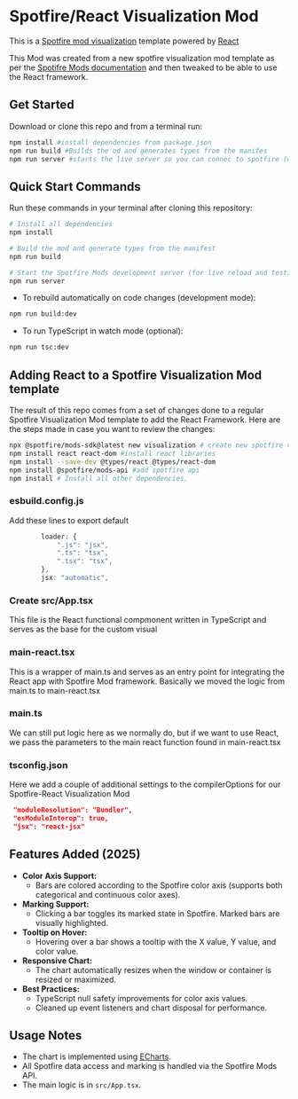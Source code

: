 # Spotfire/React Visualization Mod

This is a [Spotfire mod visualization](https://spotfiresoftware.github.io/spotfire-mods/docs/visualization-mods/) template powered by [React](https://react.dev/)

This Mod was created from a new spotfire visualization mod template as per the [Spotifre Mods documentation](https://spotfiresoftware.github.io/spotfire-mods/docs/getting-started/#developing-a-mod) and then tweaked to be able to use the React framework.

## Get Started
Download or clone this repo and from a terminal run:
 ``` sh
 npm install #install dependencies from package.json
 npm run build #Builds the od and generates types from the manifes
 npm run server #starts the live server so you can connec to spotfire (web or client)
```

## Quick Start Commands

Run these commands in your terminal after cloning this repository:

```sh
# Install all dependencies
npm install

# Build the mod and generate types from the manifest
npm run build

# Start the Spotfire Mods development server (for live reload and testing)
npm run server
```

- To rebuild automatically on code changes (development mode):
```sh
npm run build:dev
```

- To run TypeScript in watch mode (optional):
```sh
npm run tsc:dev
```

## Adding React to a Spotfire Visualization Mod template 
The result of this repo comes from a set of changes done to a regular Spotfire Visualization Mod template to add the React Framework. Here are the steps made in case you want to review the changes:

``` sh
npx @spotfire/mods-sdk@latest new visualization # create new spotfire visual mod template
npm install react react-dom #install react libraries
npm install --save-dev @types/react @types/react-dom
npm install @spotfire/mods-api #add spotfire api
npm install # Install all other dependencies.
```

### esbuild.config.js
Add these lines to export default
``` js
        loader: {
            ".js": "jsx",
            ".ts": "tsx",
            ".tsx": "tsx",
        },
        jsx: "automatic",
```

### Create src/App.tsx
This file is the React functional compmonent written in TypeScript and serves as the base for the custom visual

### main-react.tsx
This is a wrapper of main.ts and serves as an entry point for integrating the React app with Spotfire Mod framework. Basically we moved the logic from main.ts to main-react.tsx

### main.ts
We can still put logic here as we normally do, but if we want to use React, we pass the parameters to the main react function found in main-react.tsx

### tsconfig.json
Here we add a couple of additional settings to the compilerOptions for our Spotfire-React Visualization Mod
``` json
 "moduleResolution": "Bundler",
 "esModuleInterop": true,
 "jsx": "react-jsx" 
```

## Features Added (2025)

- **Color Axis Support:**
  - Bars are colored according to the Spotfire color axis (supports both categorical and continuous color axes).
- **Marking Support:**
  - Clicking a bar toggles its marked state in Spotfire. Marked bars are visually highlighted.
- **Tooltip on Hover:**
  - Hovering over a bar shows a tooltip with the X value, Y value, and color value.
- **Responsive Chart:**
  - The chart automatically resizes when the window or container is resized or maximized.
- **Best Practices:**
  - TypeScript null safety improvements for color axis values.
  - Cleaned up event listeners and chart disposal for performance.

## Usage Notes
- The chart is implemented using [ECharts](https://echarts.apache.org/).
- All Spotfire data access and marking is handled via the Spotfire Mods API.
- The main logic is in `src/App.tsx`.